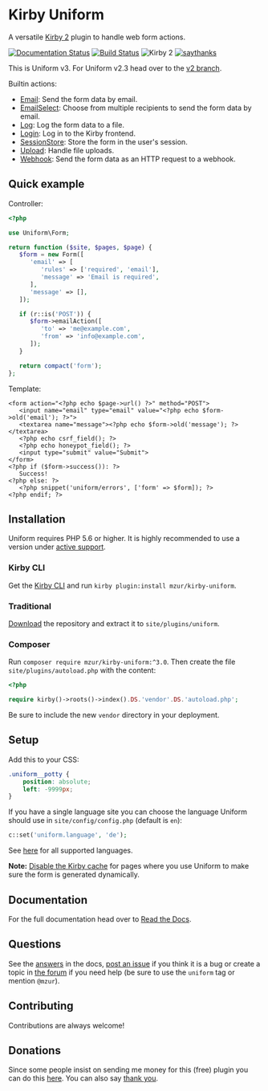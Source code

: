 # Kirby Uniform

A versatile [Kirby 2](http://getkirby.com) plugin to handle web form actions.

[![Documentation Status](https://readthedocs.org/projects/kirby-uniform/badge/?version=kirby-2)](https://kirby-uniform.readthedocs.io/en/kirby-2/?badge=kirby-2) [![Build Status](https://travis-ci.org/mzur/kirby-uniform.svg?branch=kirby-2)](https://travis-ci.org/mzur/kirby-uniform) ![Kirby 2](https://img.shields.io/badge/Kirby-2-green.svg) [![saythanks](https://img.shields.io/badge/say-thanks-blue.svg)](https://saythanks.io/to/mzur)

This is Uniform v3. For Uniform v2.3 head over to the [v2 branch](https://github.com/mzur/kirby-uniform/tree/v2).

Builtin actions:

- [Email](https://kirby-uniform.readthedocs.io/en/kirby-2/actions/email/): Send the form data by email.
- [EmailSelect](https://kirby-uniform.readthedocs.io/en/kirby-2/actions/email-select/): Choose from multiple recipients to send the form data by email.
- [Log](https://kirby-uniform.readthedocs.io/en/kirby-2/actions/log/): Log the form data to a file.
- [Login](https://kirby-uniform.readthedocs.io/en/kirby-2/actions/login/): Log in to the Kirby frontend.
- [SessionStore](https://kirby-uniform.readthedocs.io/en/kirby-2/actions/session-store): Store the form in the user's session.
- [Upload](https://kirby-uniform.readthedocs.io/en/kirby-2/actions/upload): Handle file uploads.
- [Webhook](https://kirby-uniform.readthedocs.io/en/kirby-2/actions/webhook/): Send the form data as an HTTP request to a webhook.

## Quick example

Controller:

```php
<?php

use Uniform\Form;

return function ($site, $pages, $page) {
   $form = new Form([
      'email' => [
         'rules' => ['required', 'email'],
         'message' => 'Email is required',
      ],
      'message' => [],
   ]);

   if (r::is('POST')) {
      $form->emailAction([
         'to' => 'me@example.com',
         'from' => 'info@example.com',
      ]);
   }

   return compact('form');
};
```

Template:

```html+php
<form action="<?php echo $page->url() ?>" method="POST">
   <input name="email" type="email" value="<?php echo $form->old('email'); ?>">
   <textarea name="message"><?php echo $form->old('message'); ?></textarea>
   <?php echo csrf_field(); ?>
   <?php echo honeypot_field(); ?>
   <input type="submit" value="Submit">
</form>
<?php if ($form->success()): ?>
   Success!
<?php else: ?>
   <?php snippet('uniform/errors', ['form' => $form]); ?>
<?php endif; ?>
```

## Installation

Uniform requires PHP 5.6 or higher. It is highly recommended to use a version under [active support](https://php.net/supported-versions.php).

### Kirby CLI

Get the [Kirby CLI](https://github.com/getkirby/cli) and run `kirby plugin:install mzur/kirby-uniform`.

### Traditional

[Download](https://github.com/mzur/kirby-uniform/archive/master.zip) the repository and extract it to `site/plugins/uniform`.

### Composer

Run `composer require mzur/kirby-uniform:^3.0`. Then create the file `site/plugins/autoload.php` with the content:

```php
<?php

require kirby()->roots()->index().DS.'vendor'.DS.'autoload.php';
```

Be sure to include the new `vendor` directory in your deployment.

## Setup

Add this to your CSS:

```css
.uniform__potty {
    position: absolute;
    left: -9999px;
}
```

If you have a single language site you can choose the language Uniform should use in `site/config/config.php` (default is `en`):

```php
c::set('uniform.language', 'de');
```

See [here](https://github.com/mzur/kirby-uniform/tree/master/languages) for all supported languages.

**Note:** [Disable the Kirby cache](https://getkirby.com/docs/developer-guide/advanced/caching#ignoring-pages) for pages where you use Uniform to make sure the form is generated dynamically.

## Documentation

For the full documentation head over to [Read the Docs](https://kirby-uniform.readthedocs.io/en/kirby-2).

## Questions

See the [answers](https://kirby-uniform.readthedocs.io/en/kirby-2/answers/) in the docs, [post an issue](https://github.com/mzur/kirby-uniform/issues) if you think it is a bug or create a topic in [the forum](https://forum.getkirby.com/) if you need help (be sure to use the `uniform` tag or mention `@mzur`).

## Contributing

Contributions are always welcome!

## Donations

Since some people insist on sending me money for this (free) plugin you can do this [here](https://www.paypal.me/mzur/10eur). You can also say [thank you](https://saythanks.io/to/mzur).
